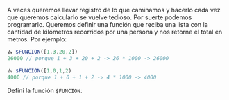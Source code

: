 A veces queremos llevar registro de lo que caminamos y hacerlo cada vez que queremos calcularlo se vuelve tedioso.
Por suerte podemos programarlo. Queremos definir una función que reciba una lista con la cantidad de kilómetros recorridos por una persona y nos retorne el total en metros. Por ejemplo:

``` JavaScript
ム $FUNCION([1,3,20,2])
26000 // porque 1 + 3 + 20 + 2 -> 26 * 1000 -> 26000

ム $FUNCION([1,0,1,2)
4000 // porque 1 + 0 + 1 + 2 -> 4 * 1000 -> 4000
```
Definí la función `$FUNCION`.